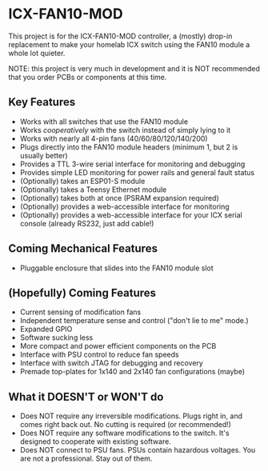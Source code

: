# ICX-FAN10-MOD

This project is for the ICX-FAN10-MOD controller, a (mostly) drop-in replacement to make your homelab ICX switch using the FAN10 module a whole lot quieter.

NOTE: this project is very much in development and it is NOT recommended that you order PCBs or components at this time.

## Key Features
- Works with all switches that use the FAN10 module
- Works *cooperatively* with the switch instead of simply lying to it
- Works with nearly all 4-pin fans (40/60/80/120/140/200) 
- Plugs directly into the FAN10 module headers (minimum 1, but 2 is usually better)
- Provides a TTL 3-wire serial interface for monitoring and debugging
- Provides simple LED monitoring for power rails and general fault status
- (Optionally) takes an ESP01-S module
- (Optionally) takes a Teensy Ethernet module
- (Optionally) takes both at once (PSRAM expansion required)
- (Optionally) provides a web-accessible interface for monitoring
- (Optionally) provides a web-accessible interface for your ICX serial console (already RS232, just add cable!)

## Coming Mechanical Features
- Pluggable enclosure that slides into the FAN10 module slot 

## (Hopefully) Coming Features
- Current sensing of modification fans
- Independent temperature sense and control ("don't lie to me" mode.)
- Expanded GPIO
- Software sucking less
- More compact and power efficient components on the PCB
- Interface with PSU control to reduce fan speeds
- Interface with switch JTAG for debugging and recovery
- Premade top-plates for 1x140 and 2x140 fan configurations (maybe)

## What it DOESN'T or WON'T do
- Does NOT require any irreversible modifications. Plugs right in, and comes right back out. No cutting is required (or recommended!)
- Does NOT require any software modifications to the switch. It's designed to cooperate with existing software.
- Does NOT connect to PSU fans. PSUs contain hazardous voltages. You are not a professional. Stay out of them.